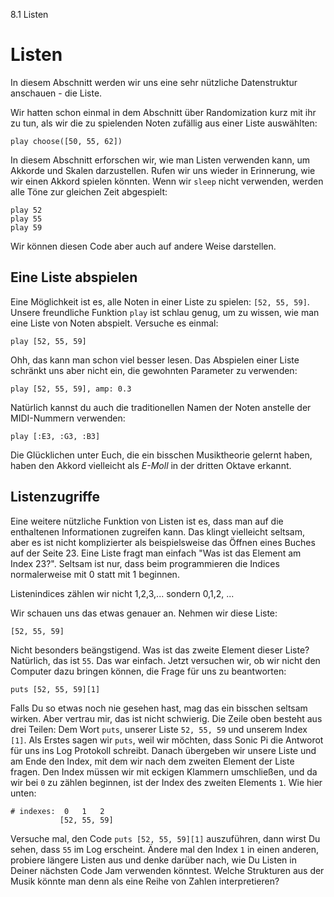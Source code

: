 8.1 Listen

# Listen

In diesem Abschnitt werden wir uns eine sehr nützliche Datenstruktur 
anschauen - die Liste. 

Wir hatten schon einmal in dem Abschnitt über Randomization kurz mit 
ihr zu tun, als wir die zu spielenden Noten zufällig aus einer Liste 
auswählten:

```
play choose([50, 55, 62])
```

In diesem Abschnitt erforschen wir, wie man Listen verwenden kann, um 
Akkorde und Skalen darzustellen. Rufen wir uns wieder in Erinnerung, 
wie wir einen Akkord spielen könnten. Wenn wir `sleep` nicht verwenden, 
werden alle Töne zur gleichen Zeit abgespielt: 

```
play 52
play 55
play 59
```

Wir können diesen Code aber auch auf andere Weise darstellen.

## Eine Liste abspielen

Eine Möglichkeit ist es, alle Noten in einer Liste zu spielen: 
`[52, 55, 59]`. Unsere freundliche Funktion `play` ist schlau genug, um 
zu wissen, wie man eine Liste von Noten abspielt. Versuche es einmal:

```
play [52, 55, 59]
```

Ohh, das kann man schon viel besser lesen. Das Abspielen einer Liste 
schränkt uns aber nicht ein, die gewohnten 
Parameter zu verwenden:

```
play [52, 55, 59], amp: 0.3
```

Natürlich kannst du auch die traditionellen Namen der Noten anstelle 
der MIDI-Nummern verwenden:

```
play [:E3, :G3, :B3]
```

Die Glücklichen unter Euch, die ein bisschen Musiktheorie gelernt haben, 
haben den Akkord vielleicht als *E-Moll* in der dritten Oktave erkannt.

## Listenzugriffe

Eine weitere nützliche Funktion von Listen ist es, dass man auf die 
enthaltenen Informationen zugreifen kann. Das klingt vielleicht 
seltsam, aber es ist nicht komplizierter als beispielsweise das Öffnen 
eines Buches auf der Seite 23. Eine Liste fragt man einfach "Was ist 
das Element am Index 23?". Seltsam ist nur, dass beim programmieren die 
Indices normalerweise mit 0 statt mit 1 beginnen.

Listenindices zählen wir nicht 1,2,3,... sondern 0,1,2, ...

Wir schauen uns das etwas genauer an. Nehmen wir diese Liste:

```
[52, 55, 59]
```

Nicht besonders beängstigend. Was ist das zweite Element dieser Liste? 
Natürlich, das ist `55`. Das war einfach. Jetzt versuchen wir, ob wir 
nicht den Computer dazu bringen können, die Frage für uns zu 
beantworten:

```
puts [52, 55, 59][1]
```

Falls Du so etwas noch nie gesehen hast, mag das ein bisschen seltsam 
wirken. Aber vertrau mir, das ist nicht schwierig. Die Zeile oben 
besteht aus drei Teilen: Dem Wort `puts`, unserer Liste `52, 55, 59` 
und unserem Index `[1]`. Als Erstes sagen wir `puts`, weil wir möchten, 
dass Sonic Pi die Antworot für uns ins Log Protokoll schreibt. Danach 
übergeben wir unsere Liste und am Ende den Index, mit dem wir nach dem 
zweiten Element der Liste fragen. Den Index müssen wir mit eckigen 
Klammern umschließen, und da wir bei `0` zu zählen beginnen, ist der 
Index des zweiten Elements `1`. Wie hier unten:

```
# indexes:  0   1   2
           [52, 55, 59]
```

Versuche mal, den Code `puts [52, 55, 59][1]` auszuführen, dann wirst 
Du sehen, dass `55` im Log erscheint. Ändere mal den Index `1` in einen 
anderen, probiere längere Listen aus und denke darüber nach, wie Du 
Listen in Deiner nächsten Code Jam verwenden könntest. Welche 
Strukturen aus der Musik könnte man denn als eine Reihe von Zahlen 
interpretieren?



